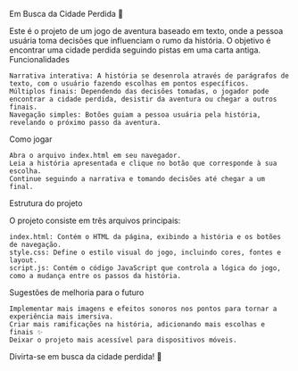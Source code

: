 Em Busca da Cidade Perdida 🧭

Este é o projeto de um jogo de aventura baseado em texto, onde a pessoa usuária toma decisões que influenciam o rumo da história. O objetivo é encontrar uma cidade perdida seguindo pistas em uma carta antiga.
Funcionalidades

    Narrativa interativa: A história se desenrola através de parágrafos de texto, com o usuário fazendo escolhas em pontos específicos.
    Múltiplos finais: Dependendo das decisões tomadas, o jogador pode encontrar a cidade perdida, desistir da aventura ou chegar a outros finais.
    Navegação simples: Botões guiam a pessoa usuária pela história, revelando o próximo passo da aventura.

Como jogar

    Abra o arquivo index.html em seu navegador.
    Leia a história apresentada e clique no botão que corresponde à sua escolha.
    Continue seguindo a narrativa e tomando decisões até chegar a um final.

Estrutura do projeto

O projeto consiste em três arquivos principais:

    index.html: Contém o HTML da página, exibindo a história e os botões de navegação.
    style.css: Define o estilo visual do jogo, incluindo cores, fontes e layout.
    script.js: Contém o código JavaScript que controla a lógica do jogo, como a mudança entre os passos da história.

Sugestões de melhoria para o futuro

    Implementar mais imagens e efeitos sonoros nos pontos para tornar a experiência mais imersiva.
    Criar mais ramificações na história, adicionando mais escolhas e finais ✨
    Deixar o projeto mais acessível para dispositivos móveis.

Divirta-se em busca da cidade perdida! 🛝
